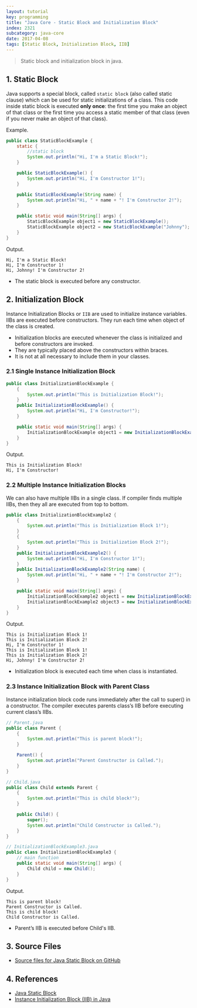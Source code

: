 ```yaml
---
layout: tutorial
key: programming
title: "Java Core - Static Block and Initialization Block"
index: 2321
subcategory: java-core
date: 2017-04-08
tags: [Static Block, Initialization Block, IIB]
---
```


> Static block and initialization block in java.

## 1. Static Block
Java supports a special block, called `static block` (also called static clause) which can be used for static initializations of a class. This code inside static block is executed **only once**: the first time you make an object of that class or the first time you access a static member of that class (even if you never make an object of that class).

Example.
```java
public class StaticBlockExample {
    static {
        //static block
        System.out.println("Hi, I'm a Static Block!");
    }

    public StaticBlockExample() {
        System.out.println("Hi, I'm Constructor 1!");
    }

    public StaticBlockExample(String name) {
        System.out.println("Hi, " + name + "! I'm Constructor 2!");
    }

    public static void main(String[] args) {
        StaticBlockExample object1 = new StaticBlockExample();
        StaticBlockExample object2 = new StaticBlockExample("Johnny");
    }
}
```
Output.
```raw
Hi, I'm a Static Block!
Hi, I'm Constructor 1!
Hi, Johnny! I'm Constructor 2!
```
* The static block is executed before any constructor.

## 2. Initialization Block
Instance Initialization Blocks or `IIB` are used to initialize instance variables. IIBs are executed before constructors. They run each time when object of the class is created.
- Initialization blocks are executed whenever the class is initialized and before constructors are invoked.
- They are typically placed above the constructors within braces.
- It is not at all necessary to include them in your classes.

### 2.1 Single Instance Initialization Block
```java
public class InitializationBlockExample {
    {
        System.out.println("This is Initialization Block!");
    }
    public InitializationBlockExample() {
        System.out.println("Hi, I'm Constructor!");
    }

    public static void main(String[] args) {
        InitializationBlockExample object1 = new InitializationBlockExample();
    }
}
```
Output.
```raw
This is Initialization Block!
Hi, I'm Constructor!
```

### 2.2 Multiple Instance Initialization Blocks
We can also have multiple IIBs in a single class. If compiler finds multiple IIBs, then they all are executed from top to bottom.
```java
public class InitializationBlockExample2 {
    {
        System.out.println("This is Initialization Block 1!");
    }
    {
        System.out.println("This is Initialization Block 2!");
    }
    public InitializationBlockExample2() {
        System.out.println("Hi, I'm Constructor 1!");
    }
    public InitializationBlockExample2(String name) {
        System.out.println("Hi, " + name + "! I'm Constructor 2!");
    }

    public static void main(String[] args) {
        InitializationBlockExample2 object1 = new InitializationBlockExample2();
        InitializationBlockExample2 object3 = new InitializationBlockExample2("Johnny");
    }
}
```
Output.
```raw
This is Initialization Block 1!
This is Initialization Block 2!
Hi, I'm Constructor 1!
This is Initialization Block 1!
This is Initialization Block 2!
Hi, Johnny! I'm Constructor 2!
```
* Initialization block is executed each time when class is instantiated.

### 2.3 Instance Initialization Block with Parent Class
Instance initialization block code runs immediately after the call to super() in a constructor. The compiler executes parents class’s IIB before executing current class’s IIBs.

```java
// Parent.java
public class Parent {
    {
        System.out.println("This is parent block!");
    }

    Parent() {
        System.out.println("Parent Constructor is Called.");
    }
}

// Child.java
public class Child extends Parent {
    {
        System.out.println("This is child block!");
    }

    public Child() {
        super();
        System.out.println("Child Constructor is Called.");
    }
}

// InitializationBlockExample3.java
public class InitializationBlockExample3 {
    // main function
    public static void main(String[] args) {
        Child child = new Child();
    }
}
```
Output.
```raw
This is parent block!
Parent Constructor is Called.
This is child block!
Child Constructor is Called.
```
* Parent’s IIB is executed before Child's IIB.

## 3. Source Files
* [Source files for Java Static Block on GitHub](https://github.com/jojozhuang/java-programming/tree/master/java-core-staticblock)

## 4. References
* [Java Static Block](https://www.geeksforgeeks.org/g-fact-79/)
* [Instance Initialization Block (IIB) in Java](https://www.geeksforgeeks.org/instance-initialization-block-iib-java/)
